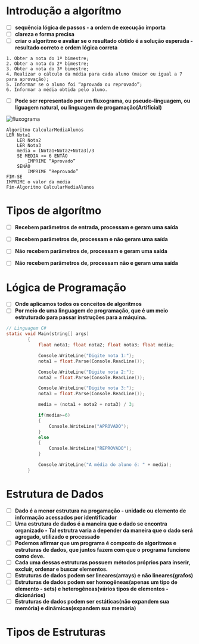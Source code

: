 # Introdução a algorítmo

- [ ] **sequência lógica de passos - a ordem de execução importa** 
- [ ] **clareza e forma precisa**
- [ ] **criar o algoritmo e avaliar se o resultado obtido é a solução esperada - resultado correto e ordem lógica correta**

``` 
1. Obter a nota do 1º bimestre;
2. Obter a nota do 2º bimestre;
3. Obter a nota do 3º bimestre;
4. Realizar o cálculo da média para cada aluno (maior ou igual a 7 para aprovação);
5. Informar se o aluno foi “aprovado ou reprovado”;
6. Informar a média obtida pelo aluno.
```

- [ ] **Pode ser representado por um fluxograma, ou pseudo-linguagem, ou liguagem natural, ou linguagem de progamação(Artificial)**

![fluxograma](https://www.alura.com.br/artigos/assets/algoritmos-e-logica-de-programacao/representacao-algoritmo-fluxograma.jpg)

```portugol
Algoritmo CalcularMediaAlunos
LER Nota1
    LER Nota2
    LER Nota3
    media = (Nota1+Nota2+Nota3)/3
    SE MEDIA >= 6 ENTÃO
        IMPRIME “Aprovado”
    SENÃO
        IMPRIME “Reprovado”
FIM-SE
IMPRIME o valor da média
Fim-Algoritmo CalcularMediaAlunos
```

# Tipos de algorítmo
- [ ] **Recebem parâmetros de entrada, processam e geram uma saída**
- [ ] **Recebem parâmetros de, processam e não geram uma saída**
- [ ] **Não recebem parâmetros de, processam e geram uma saída**
- [ ] **Não recebem parâmetros de, processam não e geram uma saída**


# Lógica de Programação
- [ ] **Onde aplicamos todos os conceitos de algoritmos**
- [ ] **Por meio de uma linguagem de programação, que é um meio estruturado para passar instruções para a máquina.**

``` c
// Linguagem C#
static void Main(string[] args)
        {
            float nota1; float nota2; float nota3; float media;

            Console.WriteLine("Digite nota 1:");
            nota1 = float.Parse(Console.ReadLine());

            Console.WriteLine("Digite nota 2:");
            nota2 = float.Parse(Console.ReadLine());

            Console.WriteLine("Digite nota 3:");
            nota3 = float.Parse(Console.ReadLine());

            media = (nota1 + nota2 + nota3) / 3;

            if(media>=6)
            {
                Console.WriteLine("APROVADO");
            }
            else
            {
                Console.WriteLine("REPROVADO");
            }

            Console.WriteLine("A média do aluno é: " + media);
        }

```

# Estrutura de Dados

- [ ] **Dado é a menor estrutura na progamação - unidade ou elemento de informação acessados por identificador**
- [ ] **Uma estrutura de dados é a maneira que o dado se encontra organizado - Tal estrutra varia a depender da maneira que o dado será agregado, utilizado e processado**
- [ ] **Podemos afirmar que um programa é composto de algoritmos e estruturas de dados, que juntos fazem com que o programa funcione como deve.**
- [ ] **Cada uma dessas estruturas possuem métodos próprios para inserir, excluir, ordenar e buscar elementos.**
- [ ] **Estruturas de dados podem ser lineares(arrays) e não lineares(grafos)**
- [ ] **Estruturas de dados podem ser homogêneas(apenas um tipo de elemento - sets) e heterogêneas(vários tipos de elementos - dicionários)**
- [ ] **Estruturas de dados podem ser estáticas(não expandem sua memória) e dinâmicas(expandem sua memória)**

# Tipos de Estruturas




